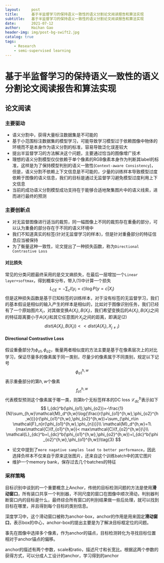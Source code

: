 ```yaml
---
layout:     post
title:      基于半监督学习的保持语义一致性的语义分割论文阅读报告和算法实现
subtitle:   基于半监督学习的保持语义一致性的语义分割论文阅读报告和算法实现
date:       2021-07-12
author:     Haihan Gao
header-img: img/post-bg-swift2.jpg
catalog: true
tags:
    - Research
    - semi-supervised learning
---
```

# 基于半监督学习的保持语义一致性的语义分割论文阅读报告和算法实现

## 论文阅读

### 主要驱动

* 语义分割中，获得大量标注数据集是不可能的
* 基于小范围标注数据集的模型学习，可能导致学习模型过于依赖图像中物体的环境而不是本身作为语义分割的标准，容易导致泛化误差较大
* 提出半监督学习的方法解决这个问题，主要通过恰当的图像增广技术
* 理想的语义分割模型仅仅依赖于单个像素的RGB像素本身作为判断其label的标准，这样是为了保持模型判别的语义一致性(`Context-aware Consistency`)，但是，语义分割不依赖上下文信息是不可能的，少量的训练样本导致模型过度依赖于图像的语义信息，我们的目标是通过无监督学习避免模型过度利用上下文信息
* 当前的成功语义分割模型成功支持在于能够合适地聚集图片中的语义线索，进而进行最终的预测

### 主要创新点

* 对无监督图像进行适当的裁剪，同一幅图像上不同的裁剪存在重叠的部分，可以认为重叠的部分存在于不同的语义环境中
* 我们不知道真实的标签(针对无监督学习的样本)，但是针对重叠部分的特征信息应当被保持
* 为了衡量这种一致性，论文提出了一种损失函数，称为`Directional Contrastive Loss`

#### 对比损失

常见的分类问题最终采用的是交叉熵损失，在最后一层增加一个`Linear layer+softmax`，得到概率分布，带入(1)中计算一个损失
$$
L_{CE}=-\sum_c I(y_i=c)\log{P(y=c|X_i)}\tag{1}
$$
但是这种损失函数是基于已知标签的训练样本，对于没有标签的无监督学习，我们的基本假设是相似的输入产生的样本是相似的，比如对于图像识别任务，我们已经有了一个原始图片$X_i$，对其做变换$A(X_i),B(X_i)$，我们希望变换后的$A(X_i),B(X_i)$之间的特征距离要小于$A(X_i)$和其它任意图片$X_j$之间的距离，即满足(2)
$$
dist(A(X_i),B(X_i))<<dist(A(X_i),X_{j\neq i})\tag{2}
$$

#### Directional Contrastive Loss

假设重叠部分为$\phi_{o1},\phi_{o2}$，衡量两者相似度的方法主要是基于在像素层次上的对比学习，保证尽量多的像素属于同一类别，尽量少的像素属于不同类别，规定以下记号
$$
\phi_{o1}^{h,w}
$$
表示重叠部分的第$h,w$个像素
$$
f_{o1}^{h,w}
$$
代表模型预测这个像素属于哪一类，则第b个无标签样本的DC loss $\mathcal{L}_{dc}^b$表示如下
$$
l_{dc}^b(\phi_{o1},\phi_{o2})=-\frac{1}{N}\sum_{h,w}\mathcal{M}_d^{h,w}\log{\frac{r(\phi_{o1}^{h,w},\phi_{o2}^{h,w})}{r(\phi_{o1}^{h,w},\phi_{o2}^{h,w})+\sum_{\phi_n\in \mathcal{F}_n}r(\phi_{o1}^{h,w},\phi_{n})}}\\
\mathcal{M}_d^{h,w}=1\{max\mathcal{C}(f_{o1}^{h,w})< max\mathcal{C}(f_{o2}^{h,w})\}\\
\mathcal{L}_{dc}^b=l_{dc}^b(\phi_{o1}^{h,w},\phi_{o2}^{h,w})+l_{dc}^b(\phi_{o2}^{h,w},\phi_{o1}^{h,w})\tag{3}
$$

* 论文中提到了`more nagative samples lead to better performance`，因此选择负样本不仅来自于原来这张图片，还来自这个训练batch中的其它图片
* 维护一个memory bank，保存过去几个batches的特征

### 采样策略

目标识别中谈到的一个重要概念上Anchor，传统的目标检测问题的方法是使用**滑动窗口**，所有装口共享一个判别器，不同尺度的窗口在图像中顺次滑动，判别器判断窗口内的目标是什么，最终综合所有窗口的判别结果做一些后处理，就可以找到目标在哪里，并且得到每个目标的类别信息。

深度学习中，这个滑动窗口被称为anchor-box，anchor的作用是用来固定**滑动窗口**，表示box的中心，anchor-box的提出主要是为了解决目标框定位的问题。

事先在图像中选择多个像素，作为anchor的锚点，目标检测转化为寻找目标位置相对于anchor锚点的偏移。

anchor的描述有两个参数，scale和ratio，描述尺寸和长宽比。根据这两个参数的获得方式，可以分成人工设计的anchor，学习得到的anchor